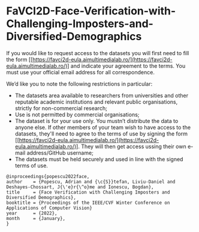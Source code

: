 # FaVCI2D-Face-Verification-with-Challenging-Imposters-and-Diversified-Demographics

 If you would like to request access to the datasets you will first need to fill the form \[[https://favci2d-eula.aimultimedialab.ro/](https://favci2d-eula.aimultimedialab.ro/)] and indicate your agreement to the terms. You must use your official email address for all correspondence.

We’d like you to note the following restrictions in particular:

- The datasets area available to researchers from universities and other reputable academic institutions and relevant public organisations, strictly for non-commercial research; 
- Use is not permitted by commercial organisations;
- The dataset is for your use only. You mustn’t distribute the data to anyone else. If other members of your team wish to have access to the datasets, they'll need to agree to the  terms of use by signing the form \[[https://favci2d-eula.aimultimedialab.ro/](https://favci2d-eula.aimultimedialab.ro/)]. They will then get access ussing their own e-mail address/GitHub username;
- The datasets must be held securely and used in line with the signed terms of use.


```
@inproceedings{popescu2022face,
author    = {Popescu, Adrian and {\c{S}}tefan, Liviu-Daniel and Deshayes-Chossart, J{\'e}r{\^o}me and Ionescu, Bogdan},
title     = {Face Verification with Challenging Imposters and Diversified Demographics},
booktitle = {Proceedings of the IEEE/CVF Winter Conference on Applications of Computer Vision}
year      = {2022},
month     = {January},
}

```

